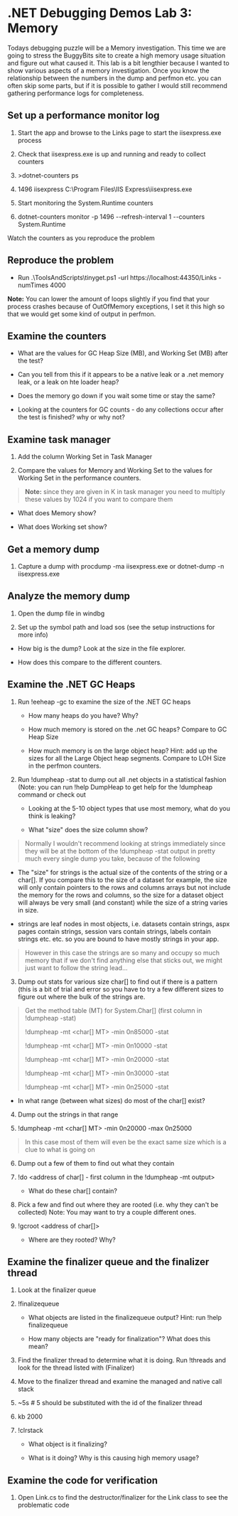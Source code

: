# .NET Debugging Demos Lab 3: Memory

Todays debugging puzzle will be a Memory investigation. This time we are
going to stress the BuggyBits site to create a high memory usage
situation and figure out what caused it. This lab is a bit lengthier
because I wanted to show various aspects of a memory investigation. Once
you know the relationship between the numbers in the dump and perfmon
etc. you can often skip some parts, but if it is possible to gather I
would still recommend gathering performance logs for completeness.

## Set up a performance monitor log

1.  Start the app and browse to the Links page to start the
    iisexpress.exe process

2.  Check that iisexpress.exe is up and running and ready to collect
    counters

3.  \>dotnet-counters ps

4.  1496 iisexpress C:\\Program Files\\IIS Express\\iisexpress.exe

5.  Start monitoring the System.Runtime counters

6.  dotnet-counters monitor -p 1496 \--refresh-interval 1 \--counters
    System.Runtime

Watch the counters as you reproduce the problem

## Reproduce the problem

-   Run .\\ToolsAndScripts\\tinyget.ps1 -url
    https://localhost:44350/Links -numTimes 4000

**Note:** You can lower the amount of loops slightly if you find that
your process crashes because of OutOfMemory exceptions, I set it this
high so that we would get some kind of output in perfmon.

## Examine the counters

-   What are the values for GC Heap Size (MB), and Working Set (MB)
    after the test?

-   Can you tell from this if it appears to be a native leak or a .net
    memory leak, or a leak on hte loader heap?

-   Does the memory go down if you wait some time or stay the same?

-   Looking at the counters for GC counts - do any collections occur
    after the test is finished? why or why not?

## Examine task manager

1.  Add the column Working Set in Task Manager

2.  Compare the values for Memory and Working Set to the values for
    Working Set in the performance counters.

> **Note:** since they are given in K in task manager you need to
> multiply these values by 1024 if you want to compare them

-   What does Memory show?

-   What does Working set show?

## Get a memory dump

1.  Capture a dump with procdump -ma iisexpress.exe or dotnet-dump -n
    iisexpress.exe

## Analyze the memory dump

1.  Open the dump file in windbg

2.  Set up the symbol path and load sos (see the setup instructions for
    more info)

-   How big is the dump? Look at the size in the file explorer.

-   How does this compare to the different counters.

## Examine the .NET GC Heaps

1.  Run !eeheap -gc to examine the size of the .NET GC heaps

    -   How many heaps do you have? Why?

    -   How much memory is stored on the .net GC heaps? Compare to GC
        Heap Size

    -   How much memory is on the large object heap? Hint: add up the
        sizes for all the Large Object heap segments. Compare to LOH
        Size in the perfmon counters.

2.  Run !dumpheap -stat to dump out all .net objects in a statistical
    fashion (Note: you can run !help DumpHeap to get help for the
    !dumpheap command or check out 

    -   Looking at the 5-10 object types that use most memory, what do
        you think is leaking?

    -   What "size" does the size column show?

> Normally I wouldn't recommend looking at strings immediately since
> they will be at the bottom of the !dumpheap -stat output in pretty
> much every single dump you take, because of the following

-   The "size" for strings is the actual size of the contents of the
    string or a char\[\]. If you compare this to the size of a dataset
    for example, the size will only contain pointers to the rows and
    columns arrays but not include the memory for the rows and columns,
    so the size for a dataset object will always be very small (and
    constant) while the size of a string varies in size.

-   strings are leaf nodes in most objects, i.e. datasets contain
    strings, aspx pages contain strings, session vars contain strings,
    labels contain strings etc. etc. so you are bound to have mostly
    strings in your app.

> However in this case the strings are so many and occupy so much memory
> that if we don't find anything else that sticks out, we might just
> want to follow the string lead...

3.  Dump out stats for various size char\[\] to find out if there is a
    pattern (this is a bit of trial and error so you have to try a few
    different sizes to figure out where the bulk of the strings are.

> Get the method table (MT) for System.Char\[\] (first column in
> !dumpheap -stat)
>
> !dumpheap -mt \<char\[\] MT\> -min 0n85000 -stat
>
> !dumpheap -mt \<char\[\] MT\> -min 0n10000 -stat
>
> !dumpheap -mt \<char\[\] MT\> -min 0n20000 -stat
>
> !dumpheap -mt \<char\[\] MT\> -min 0n30000 -stat
>
> !dumpheap -mt \<char\[\] MT\> -min 0n25000 -stat

-   In what range (between what sizes) do most of the char\[\] exist?

4.  Dump out the strings in that range

5.  !dumpheap -mt \<char\[\] MT\> -min 0n20000 -max 0n25000

> In this case most of them will even be the exact same size which is a
> clue to what is going on

6.  Dump out a few of them to find out what they contain

7.  !do \<address of char\[\] - first column in the !dumpheap -mt
    output\>

    -   What do these char\[\] contain?

8.  Pick a few and find out where they are rooted (i.e. why they can't
    be collected) Note: You may want to try a couple different ones.

9.  !gcroot \<address of char\[\]\>

    -   Where are they rooted? Why?

## Examine the finalizer queue and the finalizer thread

1.  Look at the finalizer queue

2.  !finalizequeue

    -   What objects are listed in the finalizequeue output? Hint: run
        !help finalizequeue

    -   How many objects are "ready for finalization"? What does this
        mean?

3.  Find the finalizer thread to determine what it is doing. Run
    !threads and look for the thread listed with (Finalizer)

4.  Move to the finalizer thread and examine the managed and native call
    stack

5.  \~5s \# 5 should be substituted with the id of the finalizer thread

6.  kb 2000

7.  !clrstack

    -   What object is it finalizing?

    -   What is it doing? Why is this causing high memory usage?

## Examine the code for verification

1.  Open Link.cs to find the destructor/finalizer for the Link class to
    see the problematic code

